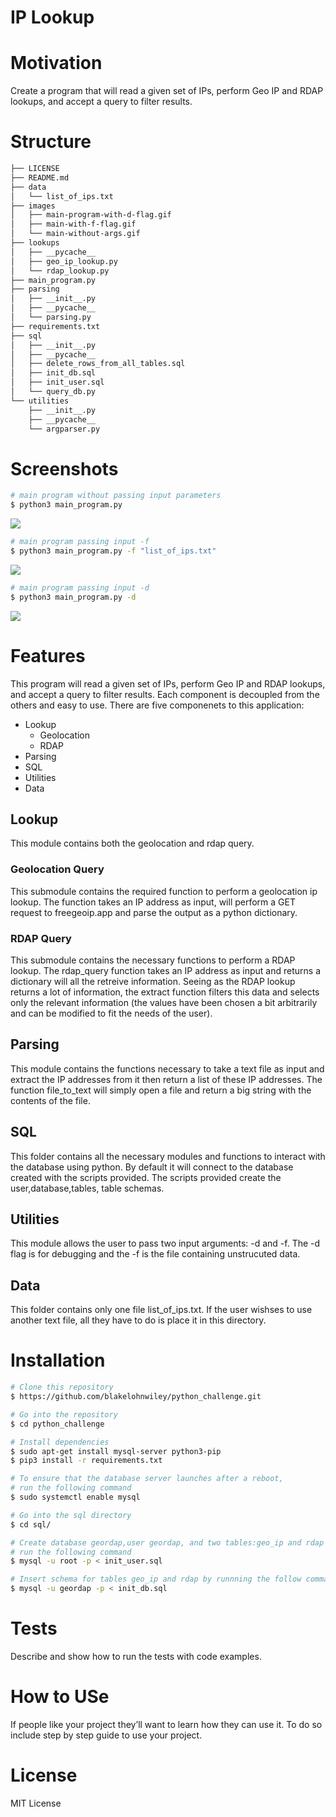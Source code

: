 # IP Lookup
# Motivation
Create a program that will read a given set of IPs, perform Geo IP and RDAP lookups, and accept a query to filter results.
# Structure
```bash
├── LICENSE
├── README.md
├── data
│   └── list_of_ips.txt
├── images
│   ├── main-program-with-d-flag.gif
│   ├── main-with-f-flag.gif
│   └── main-without-args.gif
├── lookups
│   ├── __pycache__
│   ├── geo_ip_lookup.py
│   └── rdap_lookup.py
├── main_program.py
├── parsing
│   ├── __init__.py
│   ├── __pycache__
│   └── parsing.py
├── requirements.txt
├── sql
│   ├── __init__.py
│   ├── __pycache__
│   ├── delete_rows_from_all_tables.sql
│   ├── init_db.sql
│   ├── init_user.sql
│   └── query_db.py
└── utilities
    ├── __init__.py
    ├── __pycache__
    └── argparser.py
```
# Screenshots 
```bash
# main program without passing input parameters
$ python3 main_program.py
```
![](images/main-without-args.gif)
```bash
# main program passing input -f 
$ python3 main_program.py -f "list_of_ips.txt"
```
![](images/main-with-f-flag.gif)
```bash
# main program passing input -d
$ python3 main_program.py -d
```
![](images/main-program-with-d-flag.gif)

# Features
This program will read a given set of IPs, perform Geo IP and RDAP lookups, and accept a query to filter results. Each component is decoupled from the others and easy to use. There are five componenets to this application:
- Lookup
    - Geolocation
    - RDAP
- Parsing
- SQL
- Utilities
- Data

   
## Lookup
This module contains both the geolocation and rdap query.
### Geolocation Query
This submodule contains the required function to perform a geolocation ip lookup. The function takes an IP address as input, will perform a GET request to freegeoip.app and parse the output as a python dictionary.
### RDAP Query
This submodule contains the necessary functions to perform a RDAP lookup. The rdap_query function takes an IP address as input and returns a dictionary will all the retreive information. 
Seeing as the RDAP lookup returns a lot of information, the extract function filters this data and selects only the relevant information (the values have been chosen a bit arbitrarily and can be modified to fit the needs of the user).
## Parsing
This module contains the functions necessary to take a text file as input and extract the IP addresses from it then return a list of these IP addresses. The function file_to_text will simply open a file and return a big string with the contents of the file.
## SQL
This folder contains all the necessary modules and functions to interact with the database using python. By default it will connect to the database created with the scripts provided.
The scripts provided create the user,database,tables, table schemas.
## Utilities
This module allows the user to pass two input arguments: -d and -f. The -d flag is for debugging and the -f is the file containing unstrucuted data. 
## Data
This folder contains only one file list_of_ips.txt. If the user wishses to use another text file, all they have to do is place it in this directory. 

# Installation 
```bash
# Clone this repository
$ https://github.com/blakelohnwiley/python_challenge.git

# Go into the repository
$ cd python_challenge

# Install dependencies
$ sudo apt-get install mysql-server python3-pip
$ pip3 install -r requirements.txt

# To ensure that the database server launches after a reboot, 
# run the following command
$ sudo systemctl enable mysql

# Go into the sql directory 
$ cd sql/

# Create database geordap,user geordap, and two tables:geo_ip and rdap
# run the following command
$ mysql -u root -p < init_user.sql 

# Insert schema for tables geo_ip and rdap by runnning the follow command
$ mysql -u geordap -p < init_db.sql
``` 
# Tests 
Describe and show how to run the tests with code examples.
# How to USe
If people like your project they’ll want to learn how they can use it. To do so include step by step guide to use your project.
# License
MIT License
